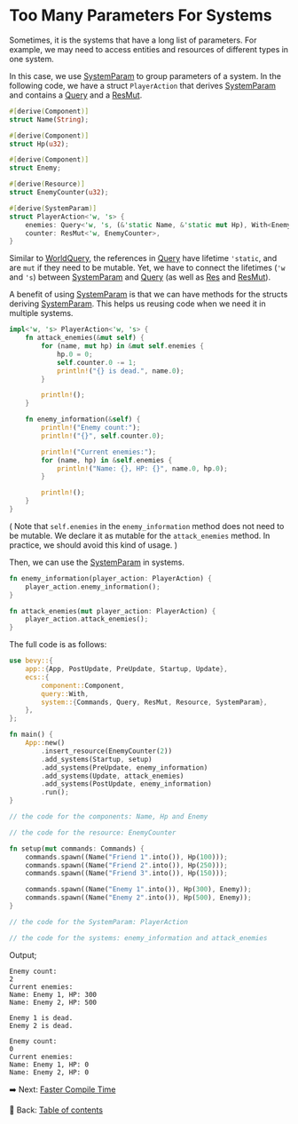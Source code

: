 # Too Many Parameters For Systems

Sometimes, it is the systems that have a long list of parameters.
For example, we may need to access entities and resources of different types in one system.

In this case, we use [SystemParam](https://docs.rs/bevy/latest/bevy/ecs/system/derive.SystemParam.html) to group parameters of a system.
In the following code, we have a struct `PlayerAction` that derives [SystemParam](https://docs.rs/bevy/latest/bevy/ecs/system/derive.SystemParam.html) and contains a [Query](https://docs.rs/bevy/latest/bevy/ecs/system/struct.Query.html) and a [ResMut](https://docs.rs/bevy/latest/bevy/ecs/system/struct.ResMut.html).

```rust
#[derive(Component)]
struct Name(String);

#[derive(Component)]
struct Hp(u32);

#[derive(Component)]
struct Enemy;

#[derive(Resource)]
struct EnemyCounter(u32);

#[derive(SystemParam)]
struct PlayerAction<'w, 's> {
    enemies: Query<'w, 's, (&'static Name, &'static mut Hp), With<Enemy>>,
    counter: ResMut<'w, EnemyCounter>,
}
```

Similar to [WorldQuery](https://docs.rs/bevy/latest/bevy/ecs/query/derive.WorldQuery.html), the references in [Query](https://docs.rs/bevy/latest/bevy/ecs/system/struct.Query.html) have lifetime `'static`, and are `mut` if they need to be mutable.
Yet, we have to connect the lifetimes (`'w` and `'s`) between [SystemParam](https://docs.rs/bevy/latest/bevy/ecs/system/derive.SystemParam.html) and [Query](https://docs.rs/bevy/latest/bevy/ecs/system/struct.Query.html) (as well as [Res](https://docs.rs/bevy/latest/bevy/ecs/system/struct.Res.html) and [ResMut](https://docs.rs/bevy/latest/bevy/ecs/system/struct.ResMut.html)).

A benefit of using [SystemParam](https://docs.rs/bevy/latest/bevy/ecs/system/derive.SystemParam.html) is that we can have methods for the structs deriving [SystemParam](https://docs.rs/bevy/latest/bevy/ecs/system/derive.SystemParam.html).
This helps us reusing code when we need it in multiple systems.

```rust
impl<'w, 's> PlayerAction<'w, 's> {
    fn attack_enemies(&mut self) {
        for (name, mut hp) in &mut self.enemies {
            hp.0 = 0;
            self.counter.0 -= 1;
            println!("{} is dead.", name.0);
        }

        println!();
    }

    fn enemy_information(&self) {
        println!("Enemy count:");
        println!("{}", self.counter.0);

        println!("Current enemies:");
        for (name, hp) in &self.enemies {
            println!("Name: {}, HP: {}", name.0, hp.0);
        }

        println!();
    }
}
```

(
  Note that `self.enemies` in the `enemy_information` method does not need to be mutable.
  We declare it as mutable for the `attack_enemies` method.
  In practice, we should avoid this kind of usage.
)

Then, we can use the [SystemParam](https://docs.rs/bevy/latest/bevy/ecs/system/derive.SystemParam.html) in systems.

```rust
fn enemy_information(player_action: PlayerAction) {
    player_action.enemy_information();
}

fn attack_enemies(mut player_action: PlayerAction) {
    player_action.attack_enemies();
}
```

The full code is as follows:

```rust
use bevy::{
    app::{App, PostUpdate, PreUpdate, Startup, Update},
    ecs::{
        component::Component,
        query::With,
        system::{Commands, Query, ResMut, Resource, SystemParam},
    },
};

fn main() {
    App::new()
        .insert_resource(EnemyCounter(2))
        .add_systems(Startup, setup)
        .add_systems(PreUpdate, enemy_information)
        .add_systems(Update, attack_enemies)
        .add_systems(PostUpdate, enemy_information)
        .run();
}

// the code for the components: Name, Hp and Enemy

// the code for the resource: EnemyCounter

fn setup(mut commands: Commands) {
    commands.spawn((Name("Friend 1".into()), Hp(100)));
    commands.spawn((Name("Friend 2".into()), Hp(250)));
    commands.spawn((Name("Friend 3".into()), Hp(150)));

    commands.spawn((Name("Enemy 1".into()), Hp(300), Enemy));
    commands.spawn((Name("Enemy 2".into()), Hp(500), Enemy));
}

// the code for the SystemParam: PlayerAction

// the code for the systems: enemy_information and attack_enemies
```

Output;

```text
Enemy count:
2
Current enemies:
Name: Enemy 1, HP: 300
Name: Enemy 2, HP: 500

Enemy 1 is dead.
Enemy 2 is dead.

Enemy count:
0
Current enemies:
Name: Enemy 1, HP: 0
Name: Enemy 2, HP: 0

```

:arrow_right:  Next: [Faster Compile Time](./faster_compile_time.md)

:blue_book: Back: [Table of contents](./../README.md)
